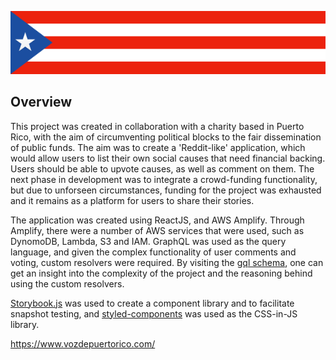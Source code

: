 ![PR Flag](./src/assets/SidePanel/PRFlag.svg)

## Overview

This project was created in collaboration with a charity based in Puerto Rico, with the aim of circumventing political blocks to the fair dissemination of public funds. The aim was to create a 'Reddit-like' application, which would allow users to list their own social causes that need financial backing. Users should be able to upvote causes, as well as comment on them. The next phase in development was to integrate a crowd-funding functionality, but due to unforseen circumstances, funding for the project was exhausted and it remains as a platform for users to share their stories.

The application was created using ReactJS, and AWS Amplify. Through Amplify, there were a number of AWS services that were used, such as DynomoDB, Lambda, S3 and IAM. GraphQL was used as the query language, and given the complex functionality of user comments and voting, custom resolvers were required. By visiting the [gql schema](https://github.com/ph0ph0/voz-de-pr/blob/master/src/graphql/schema.json), one can get an insight into the complexity of the project and the reasoning behind using the custom resolvers. 

[Storybook.js](https://storybook.js.org/) was used to create a component library and to facilitate snapshot testing, and [styled-components](https://styled-components.com/) was used as the CSS-in-JS library.

https://www.vozdepuertorico.com/

